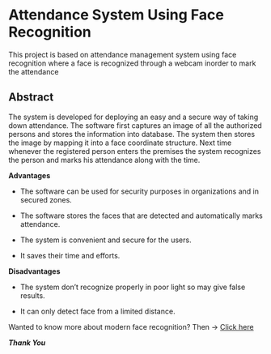 # Attendance System Using Face Recognition
This project is based on attendance management system using face recognition where a face is recognized through a webcam inorder to mark the attendance

## Abstract<br>
The system is developed for deploying an easy and a secure way of taking down attendance. The software first captures an image of all the authorized persons and stores the information into database. The system then stores the image by mapping it into a face coordinate structure. Next time whenever the registered person enters the premises the system recognizes the person and marks his attendance along with the time.

**Advantages<br>**
- The software can be used for security purposes in organizations and in secured zones.<br>
* The software stores the faces that are detected and automatically marks attendance.<br>
+ The system is convenient and secure for the users.<br>
- It saves their time and efforts.<br>

**Disadvantages <br>**
- The system don’t recognize properly in poor light so may give false results.<br>
* It can only detect face from a limited distance.<br>

Wanted to know more about modern face recognition? Then -> [Click here](https://medium.com/@ageitgey/machine-learning-is-fun-part-4-modern-face-recognition-with-deep-learning-c3cffc121d78)

***Thank You***
